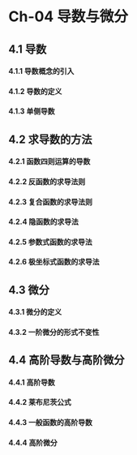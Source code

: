 # Ch-04  导数与微分

## 4.1  导数

#### 4.1.1  导数概念的引入



#### 4.1.2  导数的定义



#### 4.1.3  单侧导数





## 4.2  求导数的方法

#### 4.2.1  函数四则运算的导数



#### 4.2.2  反函数的求导法则



#### 4.2.3  复合函数的求导法则



#### 4.2.4  隐函数的求导法



#### 4.2.5  参数式函数的求导法



#### 4.2.6  极坐标式函数的求导法





## 4.3  微分

#### 4.3.1  微分的定义



#### 4.3.2  一阶微分的形式不变性





## 4.4  高阶导数与高阶微分

#### 4.4.1  高阶导数





#### 4.4.2  莱布尼茨公式



#### 4.4.3  一般函数的高阶导数





#### 4.4.4  高阶微分



